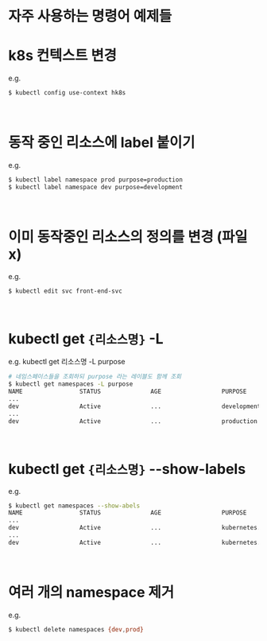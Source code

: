 # 자주 사용하는 명령어 예제들

# k8s 컨텍스트 변경

e.g.

```bash
$ kubectl config use-context hk8s
```

<br/>



# 동작 중인 리소스에 label 붙이기

e.g.

```bash
$ kubectl label namespace prod purpose=production
$ kubectl label namespace dev purpose=development
```

<br/>





# 이미 동작중인 리소스의 정의를 변경 (파일x)

e.g.

```bash
$ kubectl edit svc front-end-svc
```

<br/>



# kubectl get `{리소스명}` -L

e.g. kubectl get 리소스명 \-L purpose

```bash
# 네임스페이스들을 조회하되 purpose 라는 레이블도 함께 조회
$ kubectl get namespaces -L purpose
NAME				STATUS				AGE					PURPOSE
...
dev					Active				...					development
...
dev					Active				...					production
```

<br/>



# kubectl get `{리소스명}` --show-labels

e.g. 

```bash
$ kubectl get namespaces --show-abels
NAME				STATUS				AGE					PURPOSE
...
dev					Active				...					kubernetes.io/metadata.name=dev,purpose=development
...
dev					Active				...					kubernetes.io/metadata.name=prod,purpose=production
```

<br/>



# 여러 개의 namespace 제거

e.g.

```bash
$ kubectl delete namespaces {dev,prod}
```

